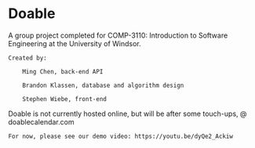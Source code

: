 # Doable 

A group project completed for COMP-3110: Introduction to Software Engineering at the University of Windsor.

    Created by:

        Ming Chen, back-end API
  
        Brandon Klassen, database and algorithm design
  
        Stephen Wiebe, front-end
  
  
Doable is not currently hosted online, but will be after some touch-ups, @ doablecalendar.com

    For now, please see our demo video: https://youtu.be/dyQe2_Ackiw
